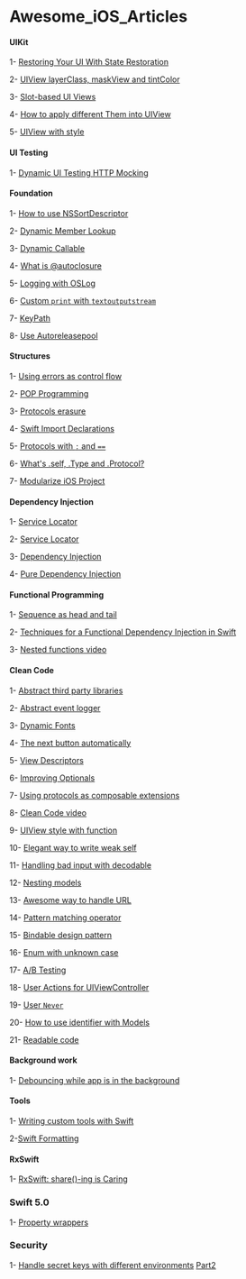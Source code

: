 # Awesome_iOS_Articles

#### UIKit
1- [Restoring Your UI With State Restoration](https://agostini.tech/2018/11/25/restoring-your-ui-with-state-restoration)

2- [UIView layerClass, maskView and tintColor](https://www.iosdev.recipes/uiview/apis-you-forgot-layerclass-maskView-and-uitintadjustmentmode)

3- [Slot-based UI Views](https://www.swiftbysundell.com/posts/slot-based-ui-development-in-swift)

4- [How to apply different Them into UIView](https://www.latenightswift.com/2018/04/26/implementing-night-mode)

5- [UIView with style](https://felginep.github.io/2019-02-19/uiview-styling-with-functions)



#### UI Testing
1- [Dynamic UI Testing HTTP Mocking](http://swiftpearls.com/dynamic-ui-testing-http-mocking.html)



#### Foundation
1- [How to use NSSortDescriptor](https://nshipster.com/nssortdescriptor)

2- [Dynamic Member Lookup](https://www.hackingwithswift.com/articles/55/how-to-use-dynamic-member-lookup-in-swift)

3- [Dynamic Callable](https://www.hackingwithswift.com/articles/134/how-to-use-dynamiccallable-in-swift)

4- [What is @autoclosure](https://www.swiftbysundell.com/posts/using-autoclosure-when-designing-swift-apis)

5- [Logging with OSLog](https://www.lordcodes.com/posts/clear-and-searchable-logging-in-swift-with-oslog)

6- [Custom `print` with `textoutputstream`](https://nshipster.com/textoutputstream)

7- [KeyPath](https://www.klundberg.com/blog/swift-4-keypaths-and-you)

8- [Use Autoreleasepool](https://swiftrocks.com/autoreleasepool-in-2019-swift.html)


#### Structures
1- [Using errors as control flow](https://www.swiftbysundell.com/posts/using-errors-as-control-flow-in-swift)

2- [POP Programming](https://developer.apple.com/videos/play/wwdc2016/419)

3- [Protocols erasure](https://www.bignerdranch.com/blog/breaking-down-type-erasures-in-swift/)

4- [Swift Import Declarations](https://nshipster.com/import/?utm_campaign)

5- [Protocols with `:` and `==`](https://swiftindepth.com/2019-01-13/the-subtleties-of-protocol-extensions)

6- [What's .self, .Type and .Protocol? ](https://swiftrocks.com/whats-type-and-self-swift-metatypes.html)

7- [Modularize iOS Project](https://edit.theappbusiness.com/modular-ios-strangling-the-monolith-4a6843a28992)


#### Dependency Injection
1- [Service Locator](https://quickbirdstudios.com/blog/swift-dependency-injection-service-locators)

2- [Service Locator](https://medium.com/@kenmarin_23370/dependency-injection-servicelocator-pattern-unit-testing-with-self-creating-mocks-in-swift-a303f4fc9f73)

3- [Dependency Injection](https://medium.com/makingtuenti/dependency-injection-in-swift-part-1-236fddad144a)

4- [Pure Dependency Injection](https://github.com/devxoul/Pure)



#### Functional Programming
1- [Sequence as head and tail](https://oleb.net/2018/sequence-head-tail/?utm_campaign)

2- [Techniques for a Functional Dependency Injection in Swift](https://medium.com/@foolonhill/techniques-for-a-functional-dependency-injection-in-swift-b9a6143634ab)

3- [Nested functions video](https://academy.realm.io/posts/altconf-saul-mora-object-orientated-functional-programming)

#### Clean Code
1- [Abstract third party libraries](https://benoitpasquier.com/abstract-ios-third-party-libraries)

2- [Abstract event logger](https://www.swiftbysundell.com/posts/building-an-enum-based-analytics-system-in-swift)

3- [Dynamic Fonts](https://152percent.com/blog/2018/7/3/dynamic-font-api-swift)

4- [The next button automatically](https://rolandleth.com/handling-the-next-button-automatically)

5- [View Descriptors](https://152percent.com/blog/2018/4/16/view-descriptors)

6- [Improving Optionals](http://www.russbishop.net/improving-optionals)

7- [Using protocols as composable extensions](https://mecid.github.io/2019/01/17/using-protocols-as-composable-extensions)

8- [Clean Code video](https://www.youtube.com/watch?v=_qKlb7MbeKA)

9- [UIView style with function](https://felginep.github.io/2019-02-19/uiview-styling-with-functions)

10- [Elegant way to write weak self](https://www.swiftbysundell.com/posts/capturing-objects-in-swift-closures)

11- [Handling bad input with decodable](https://paul-samuels.com/blog/2019/03/03/handling-bad-input-with-decodable)

12- [Nesting models](https://clean-swift.com/clean-swift-v2-better-models)

13- [Awesome way to handle URL](http://www.figure.ink/blog/2018/7/23/custom-types-for-powerful-matching)

14- [Pattern matching operator](https://mecid.github.io/2019/03/20/pattern-matching-operator/)

15- [Bindable design pattern](https://www.swiftbysundell.com/posts/bindable-values-in-swift)

16- [Enum with unknown case](https://www.latenightswift.com/2019/02/04/unknown-enum-cases/)

17- [A/B Testing](https://heartbeat.fritz.ai/structuring-your-ios-app-for-split-testing-178eacf5aa7c)

18- [User Actions for UIViewController](https://www.swiftbysundell.com/posts/extracting-view-controller-actions-in-swift)

19- [User `Never`](https://medium.com/connected/express-impossible-code-in-swift-with-never-db5b4d3f74a0)

20- [How to use identifier with Models](https://medium.com/better-programming/better-swift-codable-models-through-composition-a6b109b7e8c7)

21- [Readable code](https://academy.realm.io/posts/a-neatly-typed-message-improving-code-readability/)

#### Background work
1- [Debouncing while app is in the background](https://benoitpasquier.com/abstract-ios-third-party-libraries)



#### Tools
1- [Writing custom tools with Swift](https://paul-samuels.com/blog/2019/01/12/writing-custom-tools-with-swift)

2-[Swift Formatting](https://nshipster.com/swift-format/)



#### RxSwift
1- [RxSwift: share()-ing is Caring](https://medium.com/gett-engineering/rxswift-share-ing-is-caring-341557714a2d)

### Swift 5.0
1- [Property wrappers](https://www.avanderlee.com/swift/property-wrappers)

### Security 
1- [Handle secret keys with different environments](https://thoughtbot.com/blog/let-s-setup-your-ios-environments) [Part2](https://www.lordcodes.com/posts/managing-secrets-within-an-ios-app)

